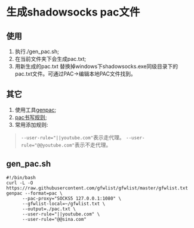 # 生成shadowsocks pac文件
## 使用
1. 执行./gen_pac.sh;  
2. 在当前文件夹下会生成pac.txt;  
3. 用新生成的pac.txt 替换掉windows下shadowsocks.exe同级目录下的pac.txt文件。可通过PAC->编辑本地PAC文件找到。  

## 其它
1. 使用工具[genpac](https://github.com/JinnLynn/genpac);  
2. [pac书写规则](http://findproxyforurl.com/pac-functions/);  
3. 常用添加规则:  
> ```--user-rule="||youtube.com"```表示走代理。
```--user-rule="@@youtube.com"```表示不走代理。

## gen_pac.sh
```
#!/bin/bash
curl -L -O https://raw.githubusercontent.com/gfwlist/gfwlist/master/gfwlist.txt
genpac --format=pac \
      --pac-proxy="SOCKS5 127.0.0.1:1080" \
      --gfwlist-local=~/gfwlist.txt \
      --output=./pac.txt \
      --user-rule="||youtube.com" \
      --user-rule="@@sina.com"
```
